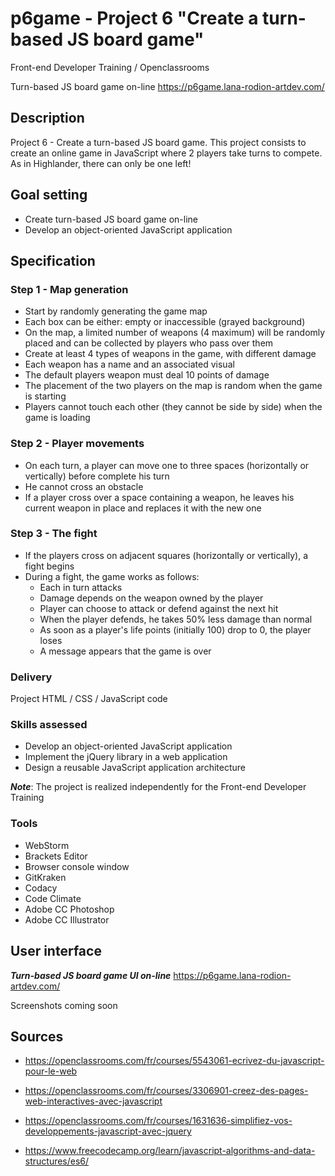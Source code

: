 # p6game - Project 6 "Create a turn-based JS board game"

Front-end Developer Training / Openclassrooms

Turn-based JS board game on-line <https://p6game.lana-rodion-artdev.com/>

## Description

Project 6 - Create a turn-based JS board game.
This project consists to create an online game in JavaScript where 2 players take turns to compete.
As in Highlander, there can only be one left!

## Goal setting

* Create turn-based JS board game on-line
* Develop an object-oriented JavaScript application

## Specification

### Step 1 - Map generation

* Start by randomly generating the game map
* Each box can be either: empty or inaccessible (grayed background)
* On the map, a limited number of weapons (4 maximum) will be randomly placed and can be collected by players who pass over them
* Create at least 4 types of weapons in the game, with different damage
* Each weapon has a name and an associated visual
* The default players weapon must deal 10 points of damage
* The placement of the two players on the map is random when the game is starting
* Players cannot touch each other (they cannot be side by side) when the game is loading

### Step 2 - Player movements

* On each turn, a player can move one to three spaces (horizontally or vertically) before complete his turn
* He cannot cross an obstacle
* If a player cross over a space containing a weapon, he leaves his current weapon in place and replaces it with the new one

### Step 3 - The fight

* If the players cross on adjacent squares (horizontally or vertically), a fight begins
* During a fight, the game works as follows:
  * Each in turn attacks
  * Damage depends on the weapon owned by the player
  * Player can choose to attack or defend against the next hit
  * When the player defends, he takes 50% less damage than normal
  * As soon as a player's life points (initially 100) drop to 0, the player loses
  * A message appears that the game is over

### Delivery

Project HTML / CSS / JavaScript code

### Skills assessed

* Develop an object-oriented JavaScript application
* Implement the jQuery library in a web application
* Design a reusable JavaScript application architecture

***Note***: The project is realized independently for the Front-end Developer Training

### Tools

* WebStorm
* Brackets Editor
* Browser console window
* GitKraken
* Codacy
* Code Climate
* Adobe CC Photoshop
* Adobe CC Illustrator

## User interface

***Turn-based JS board game UI on-line*** <https://p6game.lana-rodion-artdev.com/>

Screenshots coming soon

## Sources

* <https://openclassrooms.com/fr/courses/5543061-ecrivez-du-javascript-pour-le-web>

* <https://openclassrooms.com/fr/courses/3306901-creez-des-pages-web-interactives-avec-javascript>

* <https://openclassrooms.com/fr/courses/1631636-simplifiez-vos-developpements-javascript-avec-jquery>

* <https://www.freecodecamp.org/learn/javascript-algorithms-and-data-structures/es6/>

